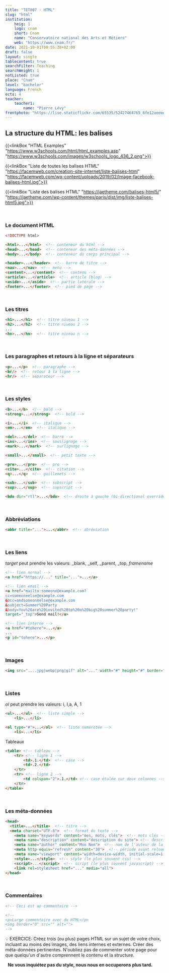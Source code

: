 ```yaml
---
title: "TET007 · HTML"
slug: "html"
institution:
    heig: 1
    logo: cnam
    short: Cnam
    name: "Conservatoire national des Arts et Métiers"
    web: "https://www.cnam.fr/"
date: 2021-10-01T00:55:28+02:00
draft: false
layout: single
tablecontent: true
searchFilter: Teaching
searchWeight: 1
notListed: true
place: "Cnam"
level: "bachelor"
language: French
ects: 4
teacher:
    teacher1:
        name: "Pierre Lévy"
frontphoto: "https://live.staticflickr.com/65535/52427464765_8fe12aeeee_h.jpg"
---
```


## La structure du HTML: les balises

{{<linkBox "HTML Examples" "https://www.w3schools.com/html/html_examples.asp" "https://www.w3schools.com/images/w3schools_logo_436_2.png">}}

{{<linkBox "Liste de toutes les balises HTML" "https://facemweb.com/creation-site-internet/liste-balises-html" "https://facemweb.com/wp-content/uploads/2019/02/Image-facebook-balises-html.jpg">}}

{{<linkBox "Liste des balises HTML" "https://jaetheme.com/balises-html5/" "https://jaetheme.com/wp-content/themes/paris/dist/img/liste-balises-html5.jpg">}}


&nbsp;
### Le document HTML

```html
<!DOCTYPE html> 

<html>...</html>  <!-- conteneur du html -->
<head>...</head>  <!-- conteneur des méta-données -->
<body>...</body>  <!-- conteneur du corps principal -->

<header>...</header>  <!-- barre de titre -->
<nav>...</nav>  <!-- menu -->
<content>...</content>  <!-- contenu -->
<article>...</article>  <!-- article (blog) -->
<aside>...</aside>  <!-- partie latérale -->
<footer>...</footer>  <!-- pied de page -->
```
&nbsp;
### Les titres

```html
<h1>...</h1>  <!-- titre niveau 1 -->
<h2>...</h2>  <!-- titre niveau 2 -->
...
<hn>...</hn>  <!-- titre niveau n -->
```

&nbsp;
### Les paragraphes  et retours à la ligne et séparateurs

```html
<p>...</p>  <!-- paragraphe -->
<br/>  <!-- retour à la ligne -->
<hr/>  <!-- séparateur -->
```

&nbsp;
### Les styles

```html
<b>...</b>  <!-- bold -->
<strong>...</strong>  <!-- bold -->

<i>...</i>  <!-- italique -->
<em>...</em>  <!-- italique -->

<del>...</del>  <!-- barre -->
<ins>...</ins>  <!-- souslignage -->
<mark>...</mark>  <!-- surlignage -->

<small>...</small>  <!-- petit texte -->

<pre>...</pre>  <!-- pre -->
<cite>...</cite>  <!-- citation -->
<q>...</q>  <!-- guillemets -->

<sub>...</sub>  <!-- subscript -->
<sup>...</sup>  <!-- supscript -->

<bdo dir="rtl">...</bdo>  <!-- droite à gauche (bi-directional override) -->
```

&nbsp;
### Abbréviations

```html
<abbr title="...">...</abbr>  <!-- abréviation
```

&nbsp;
### Les liens
*target* peut prendre les valeurs:
_blank, _self, _parent, _top, *framename*

```html
<!-- lien normal -->
<a href="https://..." title="...">...</a>

<!-- lien email -->
<a href="mailto:someone@example.com?
cc=someoneelse@example.com
&bcc=andsomeoneelse@example.com
&subject=Summer%20Party
&body=You%20are%20invited%20to%20a%20big%20summer%20party!"
target="_top">Send mail!</a>

<!-- lien interne -->
<a href="#tohere">...</a>
...
<p id="tohere">...</p>
```

&nbsp;
### Images

```html
<img src="....jpg|webp|png|gif" alt="..." width="#" height="#" border="0">
```

&nbsp;
### Listes

*ol* peut prendre les valeurs:
i, I,a, A, 1

```html
<ul>...</ul>  <!-- liste simple -->
	<li>...</li>

<ol type="#">...</ol>  <!-- liste numérotée -->
	<li>...</li>
```

Tableaux

```html
<table> <!-- tableau -->
	<tr> <!-- ligne 1 -->
		<td>.1.</td>  <!-- case -->
		<td>.2.</td>
	</tr>
	<tr> <!-- ligne 2 -->
		<td colspan="2">.1.</td> <!-- case étalée sur deux colonnes -->
	</tr>
</table>
```

&nbsp;
### Les méta-données

```html
<head>
  <title>...</title>  <!-- titre -->
  <meta charset="UTF-8">  <!-- format du texte -->
	<meta name="keywords" content="mes, mots, clés">  <!-- mots clés -->
	<meta name="description" content="description du site"> <!-- description courte du contenu -->
	<meta name="author" content="Mon Nom">  <!-- nom de l'auteur de la page -->
	<meta http-equiv="refresh" content="30">  <!-- période avant reload -->
	<meta name="viewport" content="width=device-width, initial-scale=1.0">  <!-- viewpoint pour une apparence correcte sur de multiple écrans -->
	<style>...</style>  <!-- style (le plus souvent css) -->
	<script>...</script>  <!-- script (le plus souvent javascript) -->
	<link rel=stylesheet href="..." media="all">
</head>
```

&nbsp;
### Commentaires

```html
<!-- Ceci est un commentaire -->

<!--
<p>Large commentaire avec du HTML</p>
<img border="0" src="" alt="">
-->

```

<aside>
💡 EXERCICE: Créez trois (ou plus) pages HTML sur un sujet de votre choix, incluant au moins des images, des liens internes et externes. 
Créer des méta-données pertinentes. 
N'oubliez pas de commenter votre page pour que quelqu'un d'autre comprennent le contenu et la structure. 


&nbsp;
**Ne vous inquiétez pas du style, nous nous en occuperons plus tard.**

</aside>